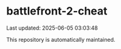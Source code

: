 # battlefront-2-cheat

Last updated: 2025-06-05 03:03:48

This repository is automatically maintained.
